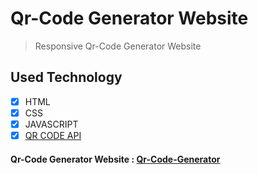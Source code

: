 # Qr-Code Generator Website

> Responsive Qr-Code Generator Website

## Used Technology

- [x] HTML
- [x] CSS
- [x] JAVASCRIPT
- [x] [QR CODE API](https://goqr.me/api/)

#### Qr-Code Generator Website : [Qr-Code-Generator](https://mdsajalali.github.io/qr-code-generator/)